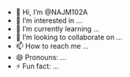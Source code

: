- 👋 Hi, I’m @NAJM102A
- 👀 I’m interested in ...
- 🌱 I’m currently learning ...
- 💞️ I’m looking to collaborate on ...
- 📫 How to reach me ...
- 😄 Pronouns: ...
- ⚡ Fun fact: ...

<!---
NAJM102A/NAJM102A is a ✨ special ✨ repository because its `README.md` (this file) appears on your GitHub profile.
You can click the Preview link to take a look at your changes.
--->

